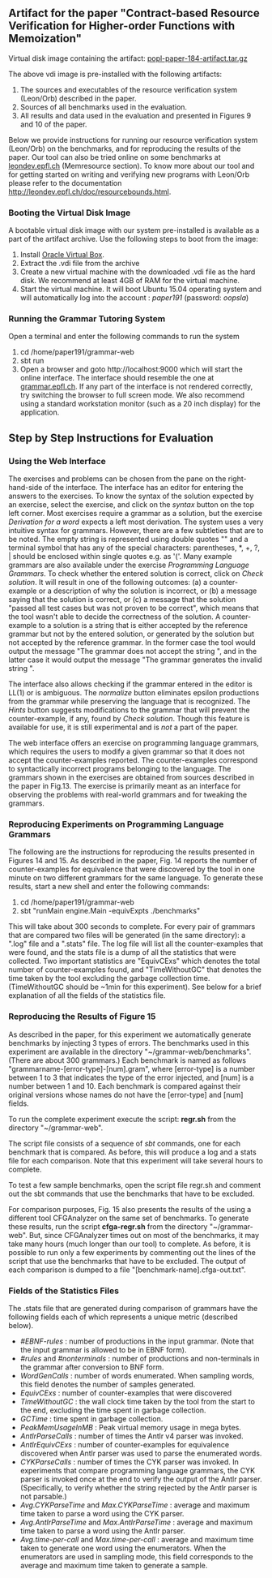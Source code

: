 ## Artifact for the paper "Contract-based Resource Verification for Higher-order Functions with Memoization"

Virtual disk image containing the artifact: [popl-paper-184-artifact.tar.gz](http://lara.epfl.ch/~kandhada/popl-artifact/popl-paper-184-artifact.tar.gz)

The above vdi image is pre-installed with the following artifacts:

1. The sources and executables of the resource verification system (Leon/Orb) described in the paper.
2. Sources of all benchmarks used in the evaluation.
3. All results and data used in the evaluation and presented in Figures 9 and 10 of the paper. 

Below we provide instructions for running our resource verification system (Leon/Orb) on the benchmarks, and 
for reproducing the results of the paper. Our tool can also be tried online on some benchmarks
at [leondev.epfl.ch](http://leondev.epfl.ch) (Memresource section). 
To know more about our tool and for getting started on writing and verifying new programs with Leon/Orb
please refer to the documentation http://leondev.epfl.ch/doc/resourcebounds.html.

### Booting the Virtual Disk Image

A bootable virtual disk image with our system pre-installed is available as a part of the artifact archive.  Use the following steps to boot from the image:

1. Install [Oracle Virtual Box](https://www.virtualbox.org/wiki/Downloads). 
2. Extract the .vdi file from the archive
3. Create a new virtual machine with the downloaded .vdi file as the hard disk. We recommend at least 4GB of RAM for the virtual machine. 
4. Start the virtual machine. It will boot Ubuntu 15.04 operating system and will automatically log into the account : *paper191* (password: *oopsla*)

### Running the Grammar Tutoring System

Open a terminal and enter the following commands to run the system

1. cd /home/paper191/grammar-web
2. sbt run 
3. Open a browser and goto http://localhost:9000 which will start the online interface. The interface should resemble the one at [grammar.epfl.ch](http://grammar.epfl.ch). If any part of the interface is not rendered correctly, try switching the browser to full screen mode. We also recommend using a standard workstation monitor (such as a 20 inch display) for the application.

## Step by Step Instructions for Evaluation

### Using the Web Interface

The exercises and problems can be chosen from the pane on the right-hand-side of the interface. The interface has an editor for entering the answers to the exercises. To know the syntax of the solution expected by an exercise, select the exercise, and click on the _syntax_ button on the top left corner. Most exercises require a grammar as a solution, but the exercise _Derivation for a word_ expects a left most derivation. The system uses a very intuitive syntax for grammars. However, there are a few subtleties that are to be noted. The empty string is represented using double quotes "" and a terminal symbol that has any of the special characters: parentheses, *, +, ?, | should be enclosed within single quotes e.g. as '('. Many example grammars are also available under the exercise _Programming Language Grammars_. 
To check whether the entered solution is correct, click on _Check solution_. It will result in one of the following outcomes: (a) a counter-example or a description of why the solution is incorrect, or (b) a message saying that the solution is correct, or (c) a message that the solution "passed all test cases but was not proven to be correct", which means that the tool wasn't able to decide the correctness of the solution.
A counter-example to a solution is a string that is either accepted by the reference grammar but not by the entered solution, or generated by the solution but not accepted by the reference grammar.
In the former case the tool would output the message "The grammar does not accept the string <string> ", and in the latter case it would output the message "The grammar generates the invalid string <string>".

The interface also allows checking if the grammar entered in the editor is LL(1) or is ambiguous. The _normalize_ button eliminates epsilon productions from the grammar while preserving the language that is recognized. The _Hints_ button suggests modifications to the grammar that will prevent the counter-example, if any, found by _Check solution_. Though this feature is available for use, it is still experimental and is *not* a part of the paper.

The web interface offers an exercise on programming language grammars, which requires the users to modify a given grammar so that it does not accept the counter-examples reported. The counter-examples correspond to syntactically incorrect programs belonging to the language. The grammars shown in the exercises are obtained from sources described in the paper in Fig.13. The exercise is primarily meant as an interface for observing the problems with real-world grammars and for tweaking the grammars. 

### Reproducing Experiments on Programming Language Grammars

The following are the instructions for reproducing the results presented in Figures 14 and 15. As described in the paper, Fig. 14 reports the number of counter-examples for equivalence that were discovered by the tool in one minute on two different grammars for the same language. To generate these results, start a new shell and enter the following commands:

1. cd /home/paper191/grammar-web
2. sbt "runMain engine.Main -equivExpts ./benchmarks"

This will take about 300 seconds to complete. For every pair of grammars that are compared two files will be generated (in the same directory): a ".log" file and a ".stats" file. The log file will list all the counter-examples that were found, and the stats file is a dump of all the statistics that were collected. Two important statistics are "EquivCExs" which denotes the total number of counter-examples found, and "TimeWithoutGC" that denotes the time taken by the tool excluding the garbage collection time. (TimeWithoutGC should be ~1min for this experiment). See below for a brief explanation of all the fields of the statistics file.

### Reproducing the Results of Figure 15

As described in the paper, for this experiment we automatically generate benchmarks by injecting 3 types of errors. The benchmarks used in this experiment are available in the directory "~/grammar-web/benchmarks". (There are about 300 grammars.) Each benchmark is named as follows "grammarname-[error-type]-[num].gram", where [error-type] is a number between 1 to 3 that indicates the type of the error injected, and [num] is a number between 1 and 10. Each benchmark is compared against their original versions whose names
do not have the [error-type] and [num] fields.

To run the complete experiment execute the script: **regr.sh** from the directory "~/grammar-web". 

The script file consists of a sequence of *sbt* commands, one for each benchmark that is compared.
As before, this will produce a log and a stats file for each comparison. 
Note that this experiment will take several hours to complete. 

To test a few sample benchmarks, open the script file regr.sh and comment out the sbt commands that use the benchmarks that have to be excluded.

For comparison purposes, Fig. 15 also presents the results of the using a different tool CFGAnalyzer on the same set of benchmarks. To generate these results, run the script **cfga-regr.sh** from the directory "~/grammar-web". But, since CFGAnalyzer times out on most of the benchmarks, it may take many hours (much longer than our tool) to complete. As before, it is possible to run only a few experiments by commenting out the lines of the script that use the benchmarks that have to be excluded. The output of each comparison is dumped to a file "[benchmark-name].cfga-out.txt".

### Fields of the Statistics Files

The .stats file that are generated during comparison of grammars have the following fields each of which represents a unique metric (described below). 

* _\#EBNF-rules_ : number of productions in the input grammar. (Note that the input grammar is allowed to be in EBNF form).
* _\#rules_ and _\#nonterminals_ : number of productions and non-terminals in the grammar after conversion to BNF form.
* _WordGenCalls_ : number of words enumerated. When sampling words, this field denotes the number of samples generated.
* _EquivCExs_ : number of counter-examples that were discovered 
* _TimeWithoutGC_ : the wall clock time taken by the tool from the start to the end, excluding the time spent in garbage collection.
* _GCTime_ : time spent in garbage collection. 
* _PeakMemUsageInMB_ : Peak virtual memory usage in mega bytes.
* _AntlrParseCalls_ : number of times the Antlr v4 parser was invoked.
* _AntlrEquivCExs_ : number of counter-examples for equivalence discovered when Antlr parser was used to parse the enumerated words. 
* _CYKParseCalls_ : number of times the CYK parser was invoked. In experiments that compare programming language grammars, the CYK parser is invoked once at the end to verify the output of the Antlr parser. (Specifically, to verify whether the string rejected by the Antlr parser is not parsable.)
* _Avg.CYKParseTime_ and _Max.CYKParseTime_ : average and maximum time taken to parse a word using the CYK parser.
* _Avg.AntlrParseTime_ and _Max.AntlrParseTime_ : average and maximum time taken to parse a word using the Antlr parser.
* _Avg.time-per-call_ and _Max.time-per-call_ : average and maximum time taken to generate one word using the enumerators. When the enumerators are used in sampling mode, this field corresponds to the average and maximum time taken to generate a sample.
